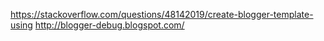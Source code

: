 
<https://stackoverflow.com/questions/48142019/create-blogger-template-using>
<http://blogger-debug.blogspot.com/>
